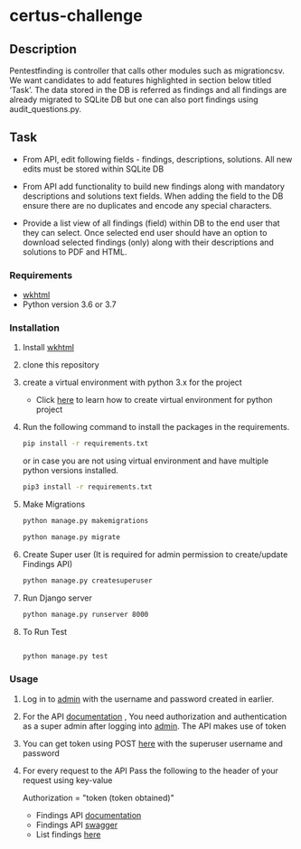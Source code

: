 
# certus-challenge


## Description
Pentestfinding is controller that calls other modules such as migrationcsv. We want candidates to add features highlighted in section below titled ‘Task’. The data stored in the DB is referred as findings and all findings are already migrated to SQLite DB but one can also port findings using audit_questions.py.

 

 

## Task

* From API, edit following fields - findings, descriptions, solutions. All new edits must be stored within SQLite DB

* From API add functionality to build new findings along with mandatory descriptions and solutions text fields. When adding 
the field to the DB ensure there are no duplicates and encode any special characters.

* Provide a list view of all findings (field) within DB to the end user that they can select. 
Once selected end user should have an option to download selected findings (only) along with their descriptions and solutions to PDF and HTML.
  


### Requirements

* [wkhtml](https://wkhtmltopdf.org/downloads.html)
* Python version 3.6 or 3.7



### Installation
1. Install [wkhtml](https://wkhtmltopdf.org/downloads.html)

2. clone this repository 
          
3. create a virtual environment with python 3.x for the project
    * Click [here](https://docs.python.org/3/library/venv.html) to learn how to 
    create virtual environment for python project

4. Run the following command to install the packages in the requirements.

    ```bash
    pip install -r requirements.txt
    ``` 
     or in case you are not using virtual environment and have multiple python versions installed.
    ```bash
    pip3 install -r requirements.txt
    
    ```
5. Make Migrations
    ```bash
    python manage.py makemigrations
    
    python manage.py migrate
    
    ```

6. Create Super user (It is required for admin permission to create/update Findings API)
     ```bash
    python manage.py createsuperuser
    ```

7. Run Django server
    ```bash
    python manage.py runserver 8000
    ```


8. To Run Test
     ```bash
    
    python manage.py test
    
    ```

### Usage
1. Log in to [admin](http://127.0.0.1:8000/admin/) with the username and password created in earlier. 

2. For the API [documentation](http://127.0.0.1:8000/findings/api/v1/redoc/) , You need authorization and authentication as a super admin
    after logging into  [admin](http://127.0.0.1:8000/admin/). The API makes use of token

3. You can get token using POST [here](http://127.0.0.1:8000/findings/auth/token/) with the superuser username and password

4. For every request to the API Pass the following to the header of your request using key-value
      
      Authorization = "token (token obtained)"

    * Findings API [documentation](http://127.0.0.1:8000/findings/api/v1/redoc/)
    * Findings API [swagger](http://127.0.0.1:8000/findings/api/v1/docs/)
    * List findings [here](http://127.0.0.1:8000/appsec/findings/)